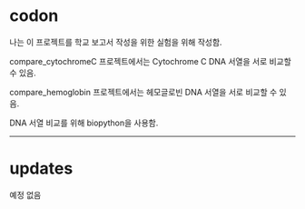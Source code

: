 # codon

나는 이 프로젝트를 학교 보고서 작성을 위한 실험을 위해 작성함.

compare_cytochromeC 프로젝트에서는 Cytochrome C DNA 서열을 서로 비교할 수 있음.

compare_hemoglobin 프로젝트에서는 헤모글로빈 DNA 서열을 서로 비교할 수 있음.

DNA 서열 비교를 위해 biopython을 사용함.


-------


# updates

예정 없음
